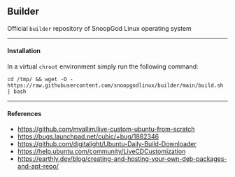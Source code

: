 ## Builder

Official `builder` repository of SnoopGod Linux operating system

* * *

#### Installation

In a virtual `chroot` environment simply run the following command:

```shell
cd /tmp/ && wget -O - https://raw.githubusercontent.com/snoopgodlinux/builder/main/build.sh | bash
```

* * *

#### References

- https://github.com/mvallim/live-custom-ubuntu-from-scratch
- https://bugs.launchpad.net/cubic/+bug/1882346
- https://github.com/digitalight/Ubuntu-Daily-Build-Downloader
- https://help.ubuntu.com/community/LiveCDCustomization
- https://earthly.dev/blog/creating-and-hosting-your-own-deb-packages-and-apt-repo/
